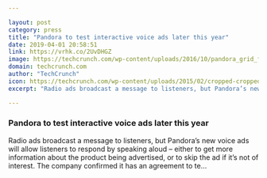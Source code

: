 ```yaml
---

layout: post
category: press
title: "Pandora to test interactive voice ads later this year"
date: 2019-04-01 20:58:51
link: https://vrhk.co/2UvDHGZ
image: https://techcrunch.com/wp-content/uploads/2016/10/pandora_grid_final_091316.jpg?w=711
domain: techcrunch.com
author: "TechCrunch"
icon: https://techcrunch.com/wp-content/uploads/2015/02/cropped-cropped-favicon-gradient.png?w=180
excerpt: "Radio ads broadcast a message to listeners, but Pandora’s new voice ads will allow listeners to respond by speaking aloud – either to get more information about the product being advertised, or to skip the ad if it’s not of interest. The company confirmed it has an agreement to te…"

---
```


### Pandora to test interactive voice ads later this year

Radio ads broadcast a message to listeners, but Pandora’s new voice ads will allow listeners to respond by speaking aloud – either to get more information about the product being advertised, or to skip the ad if it’s not of interest. The company confirmed it has an agreement to te…